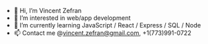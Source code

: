 - 👋 Hi, I’m Vincent Zefran
- 👀 I’m interested in web/app development
- 🌱 I’m currently learning JavaScript / React / Express / SQL / Node
- 📫 Contact me @vincent.zefran@gmail.com, +1(773)991-0722

<!---
vinnyzef/vinnyzef is a ✨ special ✨ repository because its `README.md` (this file) appears on your GitHub profile.
You can click the Preview link to take a look at your changes.
--->
